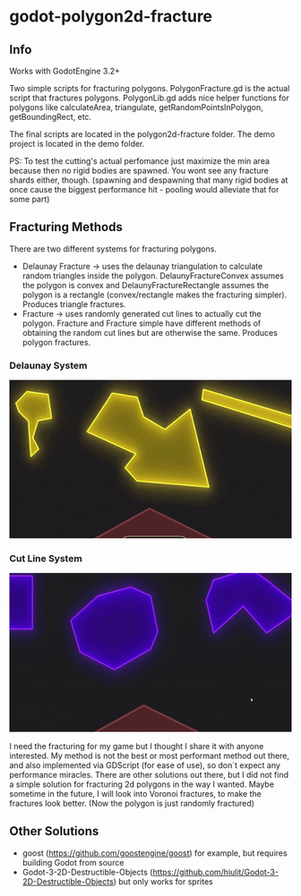 # godot-polygon2d-fracture



## Info

Works with GodotEngine 3.2+

Two simple scripts for fracturing polygons. PolygonFracture.gd is the actual script that fractures polygons. PolygonLib.gd adds nice helper functions for polygons like calculateArea, triangulate, getRandomPointsInPolygon, getBoundingRect, etc.

The final scripts are located in the polygon2d-fracture folder.
The demo project is located in the demo folder.

PS: To test the cutting's actual perfomance just maximize the min area because then no rigid bodies are spawned. You wont see any fracture shards either, though. (spawning and despawning that many rigid bodies at once cause the biggest performance hit - pooling would alleviate that for some part)

## Fracturing Methods

There are two different systems for fracturing polygons.
 - Delaunay Fracture -> uses the delaunay triangulation to calculate random triangles inside the polygon. DelaunyFractureConvex assumes the polygon is convex and     DelaunyFractureRectangle assumes the polygon is a rectangle (convex/rectangle makes the fracturing simpler). Produces triangle fractures.
 - Fracture -> uses randomly generated cut lines to actually cut the polygon. Fracture and Fracture simple have different methods of obtaining the random cut lines but are otherwise the same. Produces polygon fractures.

### Delaunay System
![](gifs/polygon2d-delauny-fracture-01.gif)

### Cut Line System
![](gifs/polygon2d-fracture-simple-01.gif)



I need the fracturing for my game but I thought I share it with anyone interested. My method is not the best or most performant method out there, and also implemented via GDScript (for ease of use), so don´t expect any performance miracles. There are other solutions out there, but I did not find a simple solution for fracturing 2d polygons in the way I wanted. Maybe sometime in the future, I will look into Voronoi fractures, to make the fractures look better. (Now the polygon is just randomly fractured)



## Other Solutions
- goost (https://github.com/goostengine/goost) for example, but requires building Godot from source
- Godot-3-2D-Destructible-Objects (https://github.com/hiulit/Godot-3-2D-Destructible-Objects) but only works for sprites
